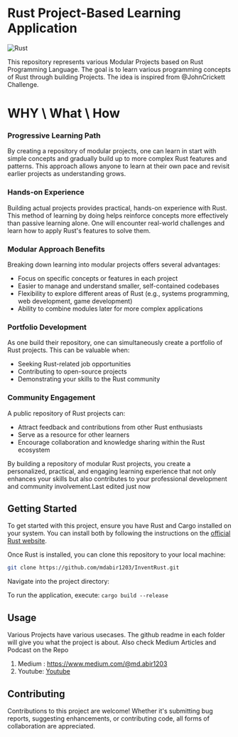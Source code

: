 # Rust Project-Based Learning Application
![Rust](https://github.com/user-attachments/assets/2f2412bf-9ff9-4656-b64c-4f99521c59a8)


This repository represents various Modular Projects based on Rust Programming Language. The goal is to learn various programming concepts of Rust through building Projects. The idea is inspired from @JohnCrickett Challenge. 

# WHY \ What \ How 

### Progressive Learning Path
By creating a repository of modular projects, one can learn in start with simple concepts and gradually build up to more complex Rust features and patterns. This approach allows anyone to learn at their own pace and revisit earlier projects as understanding grows.
### Hands-on Experience
Building actual projects provides practical, hands-on experience with Rust. This method of learning by doing helps reinforce concepts more effectively than passive learning alone. One will encounter real-world challenges and learn how to apply Rust's features to solve them.

### Modular Approach Benefits
Breaking down learning into modular projects offers several advantages:

- Focus on specific concepts or features in each project
- Easier to manage and understand smaller, self-contained codebases
- Flexibility to explore different areas of Rust (e.g., systems programming, web development, game development)
- Ability to combine modules later for more complex applications

### Portfolio Development
As one build their repository, one can simultaneously create a portfolio of Rust projects. This can be valuable when:

- Seeking Rust-related job opportunities
- Contributing to open-source projects
- Demonstrating your skills to the Rust community

### Community Engagement
A public repository of Rust projects can:

- Attract feedback and contributions from other Rust enthusiasts
- Serve as a resource for other learners
- Encourage collaboration and knowledge sharing within the Rust ecosystem

By building a repository of modular Rust projects, you create a personalized, practical, and engaging learning experience that not only enhances your skills but also contributes to your professional development and community involvement.Last edited just now

## Getting Started

To get started with this project, ensure you have Rust and Cargo installed on your system. You can install both by following the instructions on the [official Rust website](https://www.rust-lang.org/tools/install).

Once Rust is installed, you can clone this repository to your local machine:

```bash
git clone https://github.com/mdabir1203/InventRust.git
```

Navigate into the project directory:

To run the application, execute: ``` cargo build --release ```

## Usage

Various Projects have various usecases. The github readme in each folder will give you what the project is about. Also check Medium Articles and Podcast on the Repo 

1. Medium : https://www.medium.com/@md.abir1203
2. Youtube: [Youtube](https://www.youtube.com/@uKnowWhoAb1r)

## Contributing

Contributions to this project are welcome! Whether it's submitting bug reports, suggesting enhancements, or contributing code, all forms of collaboration are appreciated.
